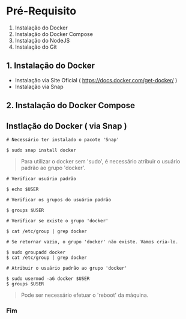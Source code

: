 # Pré-Requisito

1. Instalação do Docker
2. Instalação do Docker Compose
3. Instalação do NodeJS
4. Instalação do Git

## 1. Instalação do Docker

* Instalação via Site Oficial ( https://docs.docker.com/get-docker/ )
* Instalação via Snap

## 2. Instalação do Docker Compose


## Instlação do Docker ( via Snap )

```
# Necessário ter instalado o pacote 'Snap'

$ sudo snap install docker
```

> Para utilizar o docker sem 'sudo', é necessário atribuir o usuário padrão ao grupo 'docker'.

```
# Verificar usuário padrão

$ echo $USER

# Verificar os grupos do usuário padrão

$ groups $USER

# Verificar se existe o grupo 'docker'

$ cat /etc/group | grep docker

# Se retornar vazio, o grupo 'docker' não existe. Vamos cria-lo.

$ sudo groupadd docker
$ cat /etc/group | grep docker

# Atribuir o usuário padrão ao grupo 'docker'

$ sudo usermod -aG docker $USER
$ groups $USER
```

> Pode ser necessário efetuar o 'reboot' da máquina.

### Fim
